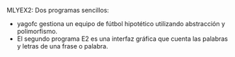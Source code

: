 MLYEX2:
Dos programas sencillos: 
- yagofc gestiona un equipo de fútbol hipotético utilizando abstracción y polimorfismo.
- El segundo programa E2 es una interfaz gráfica que cuenta las palabras y letras de una frase o palabra.
